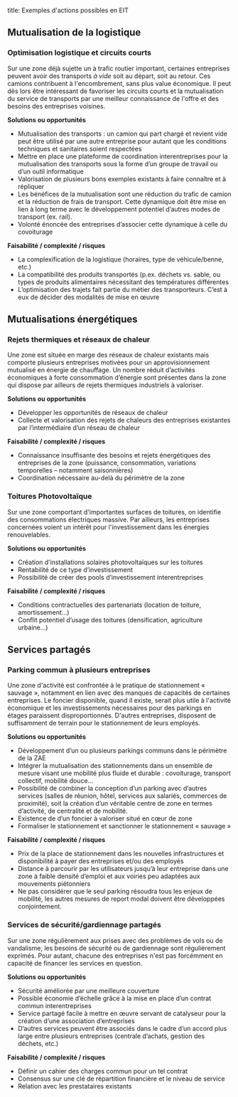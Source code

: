 title: Exemples d'actions possibles en EIT

## Mutualisation de la logistique
### Optimisation logistique et circuits courts
Sur une zone déjà sujette un à trafic routier important, certaines entreprises peuvent avoir des transports _à vide_ soit au départ, soit au retour. Ces camions contribuent à l'encombrement, sans plus value économique. Il peut dès lors être intéressant de favoriser les circuits courts et la mutualisation du service de transports par une meilleur connaissance de l'offre et des besoins des entreprises voisines.

**Solutions ou opportunités**

* Mutualisation des transports : un camion qui part chargé et revient vide peut être utilisé par une autre entreprise pour autant que les conditions techniques et sanitaires soient respectées
* Mettre en place une plateforme de coordination interentreprises pour la mutualisation des transports sous la forme d’un groupe de travail ou d’un outil informatique
* Valorisation de plusieurs bons exemples existants à faire connaître et à répliquer
* Les bénéfices de la mutualisation sont une réduction du trafic de camion et la réduction de frais de transport. Cette dynamique doit être mise en lien à long terme avec le développement potentiel d’autres modes de transport (ex. rail).
* Volonté énoncée des entreprises d’associer cette dynamique à celle du covoiturage

**Faisabilité / complexité / risques**

* La complexification de la logistique (horaires, type de véhicule/benne, etc.)
* La compatibilité des produits transportés (p.ex. déchets vs. sable, ou types de produits alimentaires nécessitant des températures différentes
* L’optimisation des trajets fait partie du métier des transporteurs. C’est à eux de décider des modalités de mise en œuvre

## Mutualisations énergétiques
### Rejets thermiques et réseaux de chaleur
Une zone est située en marge des réseaux de chaleur existants mais comporte plusieurs entreprises motivées pour un approvisionnement mutualisé en énergie de chauffage. Un nombre réduit d’activités économiques à forte consommation d’énergie sont présentes dans la zone qui dispose par ailleurs de rejets thermiques industriels à valoriser.

**Solutions ou opportunités**

* Développer les opportunités de réseaux de chaleur
* Collecte et valorisation des rejets de chaleurs des entreprises existantes par l’intermédiaire d’un réseau de chaleur

**Faisabilité / complexité / risques**

* Connaissance insuffisante des besoins et rejets énergétiques des entreprises de la zone (puissance, consommation, variations temporelles – notamment saisonnières)
* Coordination nécessaire au-delà du périmètre de la zone

### Toitures Photovoltaïque
Sur une zone comportant d'importantes surfaces de toitures, on identifie des consommations électriques massive. Par ailleurs, les entreprises concernées voient un intérêt pour l'investissement dans les énergies renouvelables.

**Solutions ou opportunités**

* Création d’installations solaires photovoltaïques sur les toitures
* Rentabilité de ce type d’investissement
* Possibilité de créer des pools d’investissement interentreprises

**Faisabilité / complexité / risques**

* Conditions contractuelles des partenariats (location de toiture, amortissement…)
* Conflit potentiel d’usage des toitures (densification, agriculture urbaine…)

## Services partagés
### Parking commun à plusieurs entreprises
Une zone d'activité est confrontée à le pratique de stationnement « sauvage », notamment en lien avec des manques de capacités de certaines entreprises. Le foncier disponible, quand il existe, serait plus utile à l'activité économique et les investissements nécessaires pour des parkings en étages paraissent disproportionnés. D'autres entreprises, disposent de suffisamment de terrain pour le stationnement de leurs employés.

**Solutions ou opportunités**

* Développement d’un ou plusieurs parkings communs dans le périmètre de la ZAE
* Intégrer la mutualisation des stationnements dans un ensemble de mesure visant une mobilité plus fluide et durable : covoiturage, transport collectif, mobilité douce…
* Possibilité de combiner la conception d’un parking avec d’autres services (salles de réunion, hôtel, services aux salariés, commerces de proximité), soit la création d’un véritable centre de zone en termes d’activité, de centralité et de mobilité.
* Existence de d’un foncier à valoriser situé en cœur de zone
* Formaliser le stationnement et sanctionner le stationnement « sauvage »

**Faisabilité / complexité / risques**

* Prix de la place de stationnement dans les nouvelles infrastructures et disponibilité à payer des entreprises et/ou des employés
* Distance à parcourir par les utilisateurs jusqu’à leur entreprise dans une zone à faible densité d’emploi et aux voiries peu adaptées aux mouvements piétonniers
* Ne pas considérer que le seul parking résoudra tous les enjeux de mobilité, les autres mesures de report modal doivent être développées conjointement.

### Services de sécurité/gardiennage partagés
Sur une zone régulièrement aux prises avec des problèmes de vols ou de vandalisme, les besoins de sécurité ou de gardiennage sont régulièrement exprimés. Pour autant, chacune des entreprises n'est pas forcémment en capacité de financer les services en question.

**Solutions ou opportunités**

* Sécurité améliorée par une meilleure couverture
* Possible économie d’échelle grâce à la mise en place d’un contrat commun interentreprises
* Service partagé facile à mettre en œuvre servant de catalyseur pour la création d’une association d’entreprises
* D’autres services peuvent être associés dans le cadre d’un accord plus large entre plusieurs entreprises (centrale d’achats, gestion des déchets, etc.)

**Faisabilité / complexité / risques**

* Définir un cahier des charges commun pour un tel contrat
* Consensus sur une clé de répartition financière et le niveau de service
* Relation avec les prestataires existants
